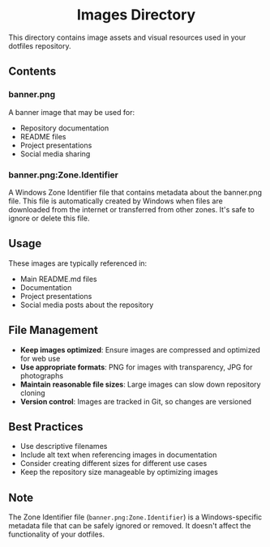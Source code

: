 <h1 align="center">Images Directory</h1>

This directory contains image assets and visual resources used in your dotfiles repository.

## Contents

### banner.png
A banner image that may be used for:
- Repository documentation
- README files
- Project presentations
- Social media sharing

### banner.png:Zone.Identifier
A Windows Zone Identifier file that contains metadata about the banner.png file. This file is automatically created by Windows when files are downloaded from the internet or transferred from other zones. It's safe to ignore or delete this file.

## Usage

These images are typically referenced in:
- Main README.md files
- Documentation
- Project presentations
- Social media posts about the repository

## File Management

- **Keep images optimized**: Ensure images are compressed and optimized for web use
- **Use appropriate formats**: PNG for images with transparency, JPG for photographs
- **Maintain reasonable file sizes**: Large images can slow down repository cloning
- **Version control**: Images are tracked in Git, so changes are versioned

## Best Practices

- Use descriptive filenames
- Include alt text when referencing images in documentation
- Consider creating different sizes for different use cases
- Keep the repository size manageable by optimizing images

## Note

The Zone Identifier file (`banner.png:Zone.Identifier`) is a Windows-specific metadata file that can be safely ignored or removed. It doesn't affect the functionality of your dotfiles.
